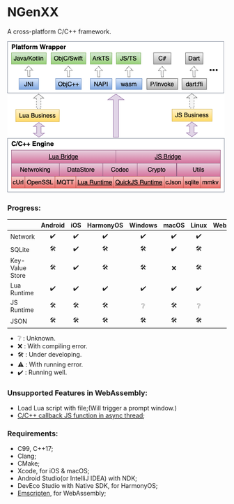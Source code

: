 # NGenXX

A cross-platform C/C++ framework.

![Arch](/res/arch.png)

### Progress:

| | Android | iOS | HarmonyOS  | Windows | macOS | Linux | WebAssembly |
| :-- | :--: | :--: | :--: |:--: | :--: | :--: |:--: |
| Network |✔️|✔️|✔️|✔️|✔️|✔️|⚠️|
| SQLite |🛠️|✔️|🛠️|🛠️|✔️|🛠️|🛠️|
|Key-Value Store|🛠️|✔️|🛠️|🛠️|❌|🛠️|🛠️|
| Lua Runtime |✔️|✔️|✔️|✔️|✔️|✔️|✔️|
| JS Runtime|🛠️|🛠️|🛠️|❔|🛠️|❔|🛠️|
| JSON |🛠️|🛠️|🛠️|🛠️|🛠️|🛠️|🛠️|

- ❔ : Unknown.
- ❌ : With compiling error.
- 🛠️ : Under developing.
- ⚠️ : With running error.
- ✔️ : Running well.

### Unsupported Features in WebAssembly:

* Load Lua script with file;(Will trigger a prompt window.)
* [C/C++ callback JS function in async thread][2];

### Requirements:

* C99, C++17;
* Clang;
* CMake;
* Xcode, for iOS & macOS;
* Android Studio(or IntelliJ IDEA) with NDK;
* DevEco Studio with Native SDK, for HarmonyOS;
* [Emscripten][1], for WebAssembly;

[1]: https://emscripten.org/docs/getting_started/downloads.html#sdk-download-and-install
[2]: https://github.com/emscripten-core/emscripten/issues/16567
